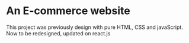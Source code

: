 # An E-commerce website

This project was previously design with pure HTML, CSS and javaScript. Now to be redesigned, updated on react.js